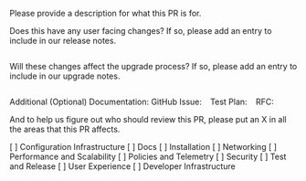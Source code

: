 Please provide a description for what this PR is for.

Does this have any user facing changes? If so, please add an entry to include in our release notes.
```release-note
```

Will these changes affect the upgrade process? If so, please add an entry to include in our upgrade notes.
```upgrade-note

```

Additional (Optional) Documentation:
GitHub Issue: ` `
Test Plan: ` `
RFC: ` `

And to help us figure out who should review this PR, please
put an X in all the areas that this PR affects.

[ ] Configuration Infrastructure
[ ] Docs
[ ] Installation
[ ] Networking
[ ] Performance and Scalability
[ ] Policies and Telemetry
[ ] Security
[ ] Test and Release
[ ] User Experience
[ ] Developer Infrastructure
